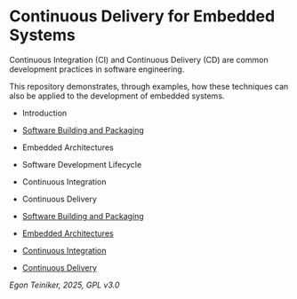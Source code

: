 # Continuous Delivery for Embedded Systems

Continuous Integration (CI) and Continuous Delivery (CD) are common development 
practices in software engineering. 

This repository demonstrates, through examples, how these techniques can also 
be applied to the development of embedded systems.

* Introduction

* [Software Building and Packaging](build-process/README.md)

* Embedded Architectures

* Software Development Lifecycle

* Continuous Integration

* Continuous Delivery

* [Software Building and Packaging](build-process)

* [Embedded Architectures]()

* [Continuous Integration]()

* [Continuous Delivery]()

*Egon Teiniker, 2025, GPL v3.0*

